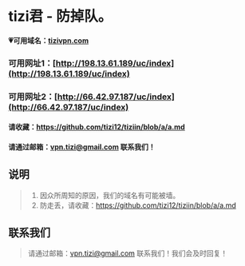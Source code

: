 # tizi君 - 防掉队。

#### 💗可用域名：[tizivpn.com](http://tizivpn.com)
### 可用网址1：[http://198.13.61.189/uc/index](http://198.13.61.189/uc/index)
### 可用网址2：[http://66.42.97.187/uc/index](http://66.42.97.187/uc/index)

#### 请收藏：https://github.com/tizi12/tiziin/blob/a/a.md

#### 请通过邮箱：vpn.tizi@gmail.com 联系我们！

## 说明

> 1. 因众所周知的原因，我们的域名有可能被墙。
> 2. 防走丢，请收藏：https://github.com/tizi12/tiziin/blob/a/a.md

## 联系我们

> 请通过邮箱：vpn.tizi@gmail.com 联系我们！我们会及时回复！

